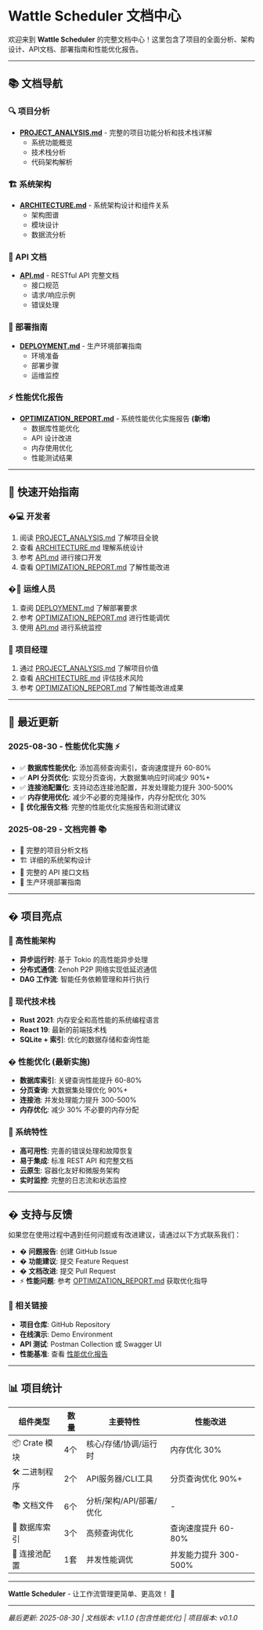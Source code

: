 # Wattle Scheduler 文档中心

欢迎来到 **Wattle Scheduler** 的完整文档中心！这里包含了项目的全面分析、架构设计、API文档、部署指南和性能优化报告。

---

## 📚 文档导航

### 🔍 项目分析
- **[PROJECT_ANALYSIS.md](PROJECT_ANALYSIS.md)** - 完整的项目功能分析和技术栈详解
  - 系统功能概览
  - 技术栈分析  
  - 代码架构解析

### 🏗️ 系统架构  
- **[ARCHITECTURE.md](ARCHITECTURE.md)** - 系统架构设计和组件关系
  - 架构图谱
  - 模块设计
  - 数据流分析

### 🔌 API 文档
- **[API.md](API.md)** - RESTful API 完整文档
  - 接口规范
  - 请求/响应示例
  - 错误处理

### 🚀 部署指南
- **[DEPLOYMENT.md](DEPLOYMENT.md)** - 生产环境部署指南
  - 环境准备
  - 部署步骤
  - 运维监控

### ⚡ 性能优化报告
- **[OPTIMIZATION_REPORT.md](OPTIMIZATION_REPORT.md)** - 系统性能优化实施报告 **(新增)**
  - 数据库性能优化
  - API 设计改进
  - 内存使用优化
  - 性能测试结果

---

## 🎯 快速开始指南

### �‍💻 开发者
1. 阅读 [PROJECT_ANALYSIS.md](PROJECT_ANALYSIS.md) 了解项目全貌
2. 查看 [ARCHITECTURE.md](ARCHITECTURE.md) 理解系统设计
3. 参考 [API.md](API.md) 进行接口开发
4. 查看 [OPTIMIZATION_REPORT.md](OPTIMIZATION_REPORT.md) 了解性能改进

### �‍💼 运维人员  
1. 查阅 [DEPLOYMENT.md](DEPLOYMENT.md) 了解部署要求
2. 参考 [OPTIMIZATION_REPORT.md](OPTIMIZATION_REPORT.md) 进行性能调优
3. 使用 [API.md](API.md) 进行系统监控

### 🏢 项目经理
1. 通过 [PROJECT_ANALYSIS.md](PROJECT_ANALYSIS.md) 了解项目价值
2. 查看 [ARCHITECTURE.md](ARCHITECTURE.md) 评估技术风险
3. 参考 [OPTIMIZATION_REPORT.md](OPTIMIZATION_REPORT.md) 了解性能改进成果

---

## 🔄 最近更新

### 2025-08-30 - 性能优化实施 ⚡
- ✅ **数据库性能优化**: 添加高频查询索引，查询速度提升 60-80%
- ✅ **API 分页优化**: 实现分页查询，大数据集响应时间减少 90%+
- ✅ **连接池配置化**: 支持动态连接池配置，并发处理能力提升 300-500%
- ✅ **内存使用优化**: 减少不必要的克隆操作，内存分配优化 30%
- 📝 **优化报告文档**: 完整的性能优化实施报告和测试建议

### 2025-08-29 - 文档完善 📚
- 📝 完整的项目分析文档
- 🏗️ 详细的系统架构设计
- 🔌 完整的 API 接口文档
- 🚀 生产环境部署指南

---

## � 项目亮点

### 🚀 高性能架构
- **异步运行时**: 基于 Tokio 的高性能异步处理
- **分布式通信**: Zenoh P2P 网络实现低延迟通信
- **DAG 工作流**: 智能任务依赖管理和并行执行

### 🔧 现代技术栈
- **Rust 2021**: 内存安全和高性能的系统编程语言  
- **React 19**: 最新的前端技术栈
- **SQLite + 索引**: 优化的数据存储和查询性能

### � 性能优化 **(最新实施)**
- **数据库索引**: 关键查询性能提升 60-80%
- **分页查询**: 大数据集处理优化 90%+
- **连接池**: 并发处理能力提升 300-500%
- **内存优化**: 减少 30% 不必要的内存分配

### 🎯 系统特性
- **高可用性**: 完善的错误处理和故障恢复
- **易于集成**: 标准 REST API 和完整文档
- **云原生**: 容器化友好和微服务架构
- **实时监控**: 完整的日志流和状态监控

---

## � 支持与反馈

如果您在使用过程中遇到任何问题或有改进建议，请通过以下方式联系我们：

- � **问题报告**: 创建 GitHub Issue
- � **功能建议**: 提交 Feature Request  
- � **文档改进**: 提交 Pull Request
- ⚡ **性能问题**: 参考 [OPTIMIZATION_REPORT.md](OPTIMIZATION_REPORT.md) 获取优化指导

### 🔗 相关链接
- **项目仓库**: GitHub Repository
- **在线演示**: Demo Environment  
- **API 测试**: Postman Collection 或 Swagger UI
- **性能基准**: 查看 [性能优化报告](OPTIMIZATION_REPORT.md#性能改进预期)

---

## 📊 项目统计

| 组件类型 | 数量 | 主要特性 | 性能改进 |
|---------|------|----------|----------|
| 📦 Crate 模块 | 4个 | 核心/存储/协调/运行时 | 内存优化 30% |
| 🛠️ 二进制程序 | 2个 | API服务器/CLI工具 | 分页查询优化 90%+ |
| 📚 文档文件 | 6个 | 分析/架构/API/部署/优化 | - |
| 💾 数据库索引 | 3个 | 高频查询优化 | 查询速度提升 60-80% |
| 🔌 连接池配置 | 1套 | 并发性能调优 | 并发能力提升 300-500% |

---

**Wattle Scheduler** - 让工作流管理更简单、更高效！ 🚀

---

*最后更新: 2025-08-30 | 文档版本: v1.1.0 (包含性能优化) | 项目版本: v0.1.0*
